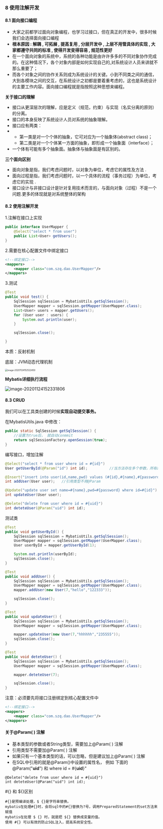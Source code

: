 ### 8 使用注解开发

#### 8.1 面向接口编程

- 大家之前都学过面向对象编程，也学习过接口，但在真正的开发中，很多时候我们会选择面向接口编程
- **根本原因 :  解耦 , 可拓展 , 提高复用 , 分层开发中 , 上层不用管具体的实现 , 大家都遵守共同的标准 , 使得开发变得容易 , 规范性更好**
- 在一个面向对象的系统中，系统的各种功能是由许许多多的不同对象协作完成的。在这种情况下，各个对象内部是如何实现自己的,对系统设计人员来讲就不那么重要了；
- 而各个对象之间的协作关系则成为系统设计的关键。小到不同类之间的通信，大到各模块之间的交互，在系统设计之初都是要着重考虑的，这也是系统设计的主要工作内容。面向接口编程就是指按照这种思想来编程。

**关于接口的理解**

- 接口从更深层次的理解，应是定义（规范，约束）与实现（名实分离的原则）的分离。
- 接口的本身反映了系统设计人员对系统的抽象理解。
- 接口应有两类：
- - 第一类是对一个个体的抽象，它可对应为一个抽象体(abstract class)；
  - 第二类是对一个个体某一方面的抽象，即形成一个抽象面（interface）；
- 一个体有可能有多个抽象面。抽象体与抽象面是有区别的。

**三个面向区别**

- 面向对象是指，我们考虑问题时，以对象为单位，考虑它的属性及方法 .
- 面向过程是指，我们考虑问题时，以一个具体的流程（事务过程）为单位，考虑它的实现 .
- 接口设计与非接口设计是针对复用技术而言的，与面向对象（过程）不是一个问题.更多的体现就是对系统整体的架构

#### 8.2 使用注解开发

1.注解在接口上实现

```java
public interface UserMapper {
    @Select("select * from user")
    public List<User> getUsers();
}
```

2.需要在核心配置文件中绑定接口

```xml
<!--绑定接口-->
<mappers>
    <mapper class="com.szq.dao.UserMapper"/>
</mappers>
```

3.测试

```java
@Test
public void test() {
    SqlSession sqlSession = MybatisUtils.getSqlSession();
    UserMapper mapper = sqlSession.getMapper(UserMapper.class);
    List<User> users = mapper.getUsers();
    for (User user : users) {
        System.out.println(user);
    }

    sqlSession.close();

}
```

本质：反射机制

底层：JVM动态代理机制

<img src="https://gitee.com/sunnyzq/my-image-hosting-service/raw/master/img//image-20201124152522450.png" alt="image-20201124152522450" style="zoom:50%;" />

**Mybatis详细执行流程**

![image-20201124152331806](https://gitee.com/sunnyzq/my-image-hosting-service/raw/master/img//image-20201124152331806.png)

#### 8.3 CRUD

我们可以在工具类创建的时候**实现自动提交事务。**

在MybatisUtils.java 中修改：

```java
public static SqlSession getSqlSession() {
    //设置为true后， 就自动conmmit
    return sqlSessionFactory.openSession(true);
}
```

编写接口，增加注解

```java
@Select("select * from user where id = #{id}")
User getUserById(@Param("id") int id);          //当方法存在多个参数，所有的参数前面必须加上@Param("")注解

@Insert("insert into user(id,name,pwd) values (#{id},#{name},#{password})")
int addUser(User user);   //引用类型不用@Param

@Update("update user set name=#{name},pwd=#{password} where id=#{id}")
int updateUser(User user);

@Delete("delete from user where id = #{uid}")
int deteteUser(@Param("uid") int id);
```

测试类

```java
@Test
public void getUserById() {
    SqlSession sqlSession = MybatisUtils.getSqlSession();
    UserMapper mapper = sqlSession.getMapper(UserMapper.class);
    User userById = mapper.getUserById(1);

    System.out.println(userById);
    sqlSession.close();
}

@Test
public void addUser() {
    SqlSession sqlSession = MybatisUtils.getSqlSession();
    UserMapper mapper = sqlSession.getMapper(UserMapper.class);
    mapper.addUser(new User(7,"hello","122333"));

    sqlSession.close();
}

@Test
public void updateUser() {
    SqlSession sqlSession = MybatisUtils.getSqlSession();
    UserMapper mapper = sqlSession.getMapper(UserMapper.class);

    mapper.updateUser(new User(7,"hhhhhh","235555"));
    sqlSession.close();
}

@Test
public void deteteUser() {
    SqlSession sqlSession = MybatisUtils.getSqlSession();
    UserMapper mapper = sqlSession.getMapper(UserMapper.class);

    mapper.deteteUser(7);

    sqlSession.close();
}
```

注意：必须要先将接口注册绑定到核心配置文件中

```xml
<!--绑定接口-->
<mappers>
    <mapper class="com.szq.dao.UserMapper"/>
</mappers>
```



#### 关于@Param( ) 注解

- 基本类型的参数或者String类型，需要加上@Param( ) 注解
- 引用类型不需要加@Param( ) 注解
- 如果只有一个基本类型的话，可以忽略，但是建议加上@Param( ) 注解
- 在SQL中引用的就是@Param()中设置的属性名， 例如 下面的 @Param("**uid**")   和  where id = #{**uid**}"

```
@Delete("delete from user where id = #{uid}")
int deteteUser(@Param("uid") int id);
```



#{} 和 ${}区别

```
#{}是预编译处理，$ {}是字符串替换。
mybatis在处理#{}时，会将sql中的#{}替换为?号，调用PreparedStatement的set方法来赋值
mybatis在处理 $ {} 时，就是把 ${} 替换成变量的值。
使用 #{} 可以有效的防止SQL注入，提高系统安全性。
 
```

